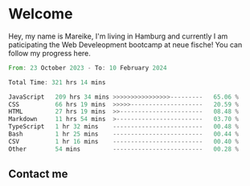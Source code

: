 # Welcome

Hey, my name is Mareike, I'm living in Hamburg and currently I am paticipating the Web Develeopment bootcamp at neue fische!
You can follow my progress here.

<!--START_SECTION:waka-->

```rust
From: 23 October 2023 - To: 10 February 2024

Total Time: 321 hrs 14 mins

JavaScript   209 hrs 34 mins >>>>>>>>>>>>>>>>---------   65.06 %
CSS          66 hrs 19 mins  >>>>>--------------------   20.59 %
HTML         27 hrs 19 mins  >>-----------------------   08.48 %
Markdown     11 hrs 54 mins  >------------------------   03.70 %
TypeScript   1 hr 32 mins    -------------------------   00.48 %
Bash         1 hr 25 mins    -------------------------   00.44 %
CSV          1 hr 16 mins    -------------------------   00.40 %
Other        54 mins         -------------------------   00.28 %
```

<!--END_SECTION:waka-->

## Contact me



